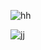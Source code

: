 ![hh](https://github.com/user-attachments/assets/fa49415a-443d-457f-8e2a-45a3043d40c2)

![jj](https://github.com/user-attachments/assets/4812388d-4f49-498c-be7c-b75ee1c8d195)
